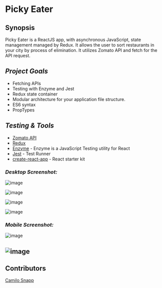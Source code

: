 
# Picky Eater

## Synopsis

Picky Eater is a ReactJS app, with asynchronous JavaScript, state management managed by Redux. It allows the 
user to sort restaurants in your city by process of elimination. It utilizes Zomato API and fetch for the API request.

## *Project Goals*

* Fetching APIs
* Testing with Enzyme and Jest
* Redux state container
* Modular architecture for your application file structure.
* ES6 syntax
* PropTypes

## *Testing & Tools*

* [Zomato API](https://developers.zomato.com/api#headline1)
* [Redux](https://redux.js.org/)
* [Enzyme](https://github.com/airbnb/enzyme) - Enzyme is a JavaScript Testing utility for React
* [Jest](https://facebook.github.io/jest/en/) - Test Runner
* [create-react-app](https://github.com/facebook/create-react-app) - React starter kit

### *Desktop Screenshot:* 
![image](https://user-images.githubusercontent.com/8752377/41048668-7ae17668-696c-11e8-8178-b80025ebb4dc.png)

![image](https://user-images.githubusercontent.com/8752377/41049223-a9829a46-696d-11e8-8c66-00e5ddbf3ce4.png)

![image](https://user-images.githubusercontent.com/8752377/41049312-dd78afb6-696d-11e8-8b89-5c8cc9af05a5.png)

![image](https://user-images.githubusercontent.com/8752377/41049352-f7d062b4-696d-11e8-9f0e-9e5077711fa5.png)


### *Mobile Screenshot:* 

![image](https://user-images.githubusercontent.com/8752377/41048549-2ca94660-696c-11e8-9911-0acd6d850a36.png)

![image](https://user-images.githubusercontent.com/8752377/41049425-1fd23242-696e-11e8-9484-9829647c4a39.png)
---

## Contributors

[Camilo Snapp](https://github.com/CamArturo)
